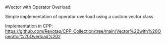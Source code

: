 #Vector with Operator Overload

Simple implementation of operator overload using a custom vector class

Implementation in CPP:
https://github.com/Revotap/CPP_Collection/tree/main/Vector%20with%20Operator%20Overload%202